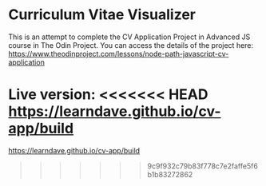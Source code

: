 # Curriculum Vitae Visualizer
This is an attempt to complete the CV Application Project in Advanced JS course in The Odin Project. You can access the details of the project here: https://www.theodinproject.com/lessons/node-path-javascript-cv-application

Live version: 
<<<<<<< HEAD
https://learndave.github.io/cv-app/build
=======
https://learndave.github.io/cv-app/build
>>>>>>> 9c9f932c79b83f778c7e2faffe5f6b1b83272862

